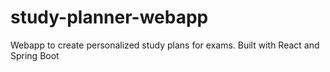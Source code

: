 # study-planner-webapp
Webapp to create personalized study plans for exams. Built with React and Spring Boot
